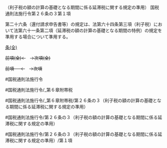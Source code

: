 （利子税の額の計算の基礎となる期間に係る延滞税に関する規定の準用）
国税通則法施行令第２６条の３第１項

第二十六条（還付請求申告書等）の規定は、法第六十四条第三項（利子税）において法第六十一条第二項（延滞税の額の計算の基礎となる期間の特例）の規定を準用する場合について準用する。

[条(全)](国税通則法施行＿令＿第２６条の３_.md)

~~前項(全)←~~　~~→次項(全)~~

~~前項 　 ←~~　~~→次項~~



#国税通則法施行令

#国税通則法施行令/_第６章附帯税

#国税通則法施行令/_第６章附帯税/第２６条の３（利子税の額の計算の基礎となる期間に係る延滞税に関する規定の準用）

#国税通則法施行令/第２６条の３（利子税の額の計算の基礎となる期間に係る延滞税に関する規定の準用）

#国税通則法施行令/第２６条の３（利子税の額の計算の基礎となる期間に係る延滞税に関する規定の準用）/第１項

